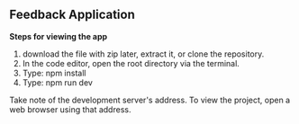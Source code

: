 ## Feedback Application

**Steps for viewing the app**

1. download the file with zip later, extract it, or clone the repository.
2. In the code editor, open the root directory via the terminal.
3. Type: npm install
4. Type: npm run dev

Take note of the development server's address.
To view the project, open a web browser using that address.

